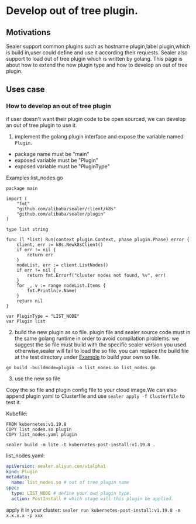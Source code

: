 # Develop out of tree plugin.

## Motivations

Sealer support common plugins such as hostname plugin,label plugin,which is build in,user could define and use it
according their requests. Sealer also support to load out of tree plugin which is written by golang. This page is about
how to extend the new plugin type and how to develop an out of tree plugin.

## Uses case

### How to develop an out of tree plugin

if user doesn't want their plugin code to be open sourced, we can develop an out of tree plugin to use it.

1. implement the golang plugin interface and expose the variable named `Plugin`.

* package name must be "main"
* exposed variable must be "Plugin"
* exposed variable must be "PluginType"

Examples:list_nodes.go

```shell
package main

import (
	"fmt"
	"github.com/alibaba/sealer/client/k8s"
	"github.com/alibaba/sealer/plugin"
)

type list string

func (l *list) Run(context plugin.Context, phase plugin.Phase) error {
	client, err := k8s.Newk8sClient()
	if err != nil {
		return err
	}
	nodeList, err := client.ListNodes()
	if err != nil {
		return fmt.Errorf("cluster nodes not found, %v", err)
	}
	for _, v := range nodeList.Items {
		fmt.Println(v.Name)
	}
	return nil
}

var PluginType = "LIST_NODE"
var Plugin list
```

2. build the new plugin as so file. plugin file and sealer source code must in the same golang runtime in order to avoid
   compilation problems. we suggest the so file must build with the specific sealer version you used. otherwise,sealer
   will fail to load the so file. you can replace the build file at the test directory
   under [Example](https://github.com/alibaba/sealer/blob/main/pkg/plugin) to build your own so file.

```shell
go build -buildmode=plugin -o list_nodes.so list_nodes.go
```

3. use the new so file

Copy the so file and plugin config file to your cloud image.We can also append plugin yaml to Clusterfile and
use `sealer apply -f Clusterfile` to test it.

Kubefile:

```shell
FROM kubernetes:v1.19.8
COPY list_nodes.so plugin
COPY list_nodes.yaml plugin
```

```shell script
sealer build -m lite -t kubernetes-post-install:v1.19.8 .
```

list_nodes.yaml:

```yaml
apiVersion: sealer.aliyun.com/v1alpha1
kind: Plugin
metadata:
  name: list_nodes.so # out of tree plugin name
spec:
  type: LIST_NODE # define your own plugin type.
  action: PostInstall # which stage will this plugin be applied.
```

apply it in your cluster: `sealer run kubernetes-post-install:v1.19.8 -m x.x.x.x -p xxx`